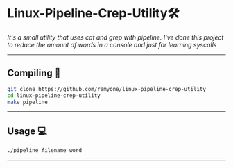 # Linux-Pipeline-Crep-Utility🛠️
*It's a small utility that uses cat and grep with pipeline. I've done this project to reduce the amount of words in a console and just for learning syscalls*

---

## Compiling 🔧
```bash
git clone https://github.com/remyone/linux-pipeline-crep-utility
cd linux-pipeline-crep-utility
make pipeline
```

---

## Usage 💻
```bash
./pipeline filename word
```
---
